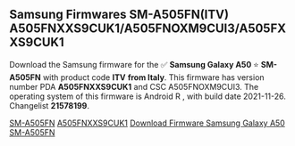 <h2>Samsung Firmwares SM-A505FN(ITV) A505FNXXS9CUK1/A505FNOXM9CUI3/A505FXXS9CUK1</h2>
Download the Samsung firmware for the ✅ <strong>Samsung Galaxy A50 </strong> ⭐ <strong>SM-A505FN</strong> with product code <strong>ITV</strong> <strong> from Italy</strong>. This firmware has version number PDA <strong>A505FNXXS9CUK1</strong> and CSC A505FNOXM9CUI3. The operating system of this firmware is Android R , with build date 2021-11-26. Changelist <strong>21578199</strong>.


[SM-A505FN](https://samfirm.shop/samsung/model/SM-A505FN)
[A505FNXXS9CUK1](https://samfirm.shop/samsung/pda/A505FNXXS9CUK1)
[Download Firmware Samsung Galaxy A50 SM-A505FN](https://samfirm.shop/samsung/firmware/478120)
